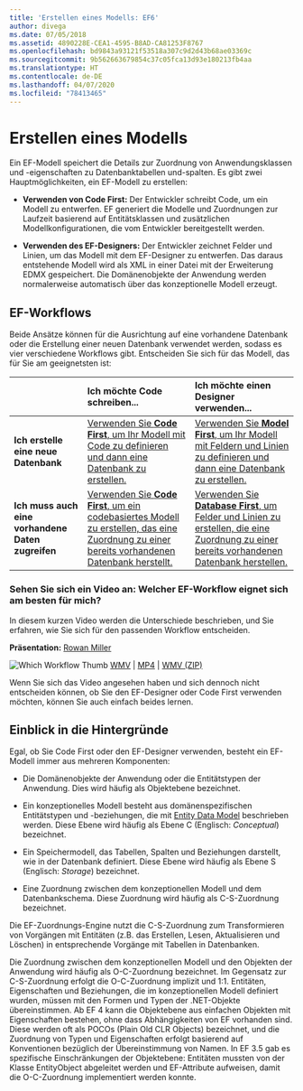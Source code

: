 ```yaml
---
title: 'Erstellen eines Modells: EF6'
author: divega
ms.date: 07/05/2018
ms.assetid: 4890228E-CEA1-4595-B8AD-CA81253F8767
ms.openlocfilehash: bd9843a93121f53518a307c9d2d43b68ae03369c
ms.sourcegitcommit: 9b562663679854c37c05fca13d93e180213fb4aa
ms.translationtype: HT
ms.contentlocale: de-DE
ms.lasthandoff: 04/07/2020
ms.locfileid: "78413465"
---
```

# <a name="creating-a-model"></a>Erstellen eines Modells

Ein EF-Modell speichert die Details zur Zuordnung von Anwendungsklassen und -eigenschaften zu Datenbanktabellen und-spalten. Es gibt zwei Hauptmöglichkeiten, ein EF-Modell zu erstellen:

- **Verwenden von Code First:** Der Entwickler schreibt Code, um ein Modell zu entwerfen. EF generiert die Modelle und Zuordnungen zur Laufzeit basierend auf Entitätsklassen und zusätzlichen Modellkonfigurationen, die vom Entwickler bereitgestellt werden.

- **Verwenden des EF-Designers:** Der Entwickler zeichnet Felder und Linien, um das Modell mit dem EF-Designer zu entwerfen. Das daraus entstehende Modell wird als XML in einer Datei mit der Erweiterung EDMX gespeichert. Die Domänenobjekte der Anwendung werden normalerweise automatisch über das konzeptionelle Modell erzeugt.

## <a name="ef-workflows"></a>EF-Workflows

Beide Ansätze können für die Ausrichtung auf eine vorhandene Datenbank oder die Erstellung einer neuen Datenbank verwendet werden, sodass es vier verschiedene Workflows gibt.
Entscheiden Sie sich für das Modell, das für Sie am geeignetsten ist:  

|                                           | Ich möchte Code schreiben...                                                                                                                   | Ich möchte einen Designer verwenden...                                                                                                                        |
|:------------------------------------------|:-----------------------------------------------------------------------------------------------------------------------------------------------|:---------------------------------------------------------------------------------------------------------------------------------------------------|
| **Ich erstelle eine neue Datenbank**          | [Verwenden Sie **Code First**, um Ihr Modell mit Code zu definieren und dann eine Datenbank zu erstellen.](~/ef6/modeling/code-first/workflows/new-database.md)           | [Verwenden Sie **Model First**, um Ihr Modell mit Feldern und Linien zu definieren und dann eine Datenbank zu erstellen.](~/ef6/modeling/designer/workflows/model-first.md)   |
| **Ich muss auch eine vorhandene Daten zugreifen** | [Verwenden Sie **Code First**, um ein codebasiertes Modell zu erstellen, das eine Zuordnung zu einer bereits vorhandenen Datenbank herstellt.](~/ef6/modeling/code-first/workflows/existing-database.md) | [Verwenden Sie **Database First**, um Felder und Linien zu erstellen, die eine Zuordnung zu einer bereits vorhandenen Datenbank herstellen.](~/ef6/modeling/designer/workflows/database-first.md) |

### <a name="watch-the-video-what-ef-workflow-should-i-use"></a>Sehen Sie sich ein Video an: Welcher EF-Workflow eignet sich am besten für mich?

In diesem kurzen Video werden die Unterschiede beschrieben, und Sie erfahren, wie Sie sich für den passenden Workflow entscheiden.

**Präsentation:** [Rowan Miller](https://romiller.com/)

![Which Workflow Thumb](../media/whichworkflow-thumb.png) [WMV](https://download.microsoft.com/download/8/F/8/8F81F4CD-3678-4229-8D79-0C63FFA3C595/HDI_ITPro_Technet_winvideo_ChoseYourWorkflow.wmv) | [MP4](https://download.microsoft.com/download/8/F/8/8F81F4CD-3678-4229-8D79-0C63FFA3C595/HDI_ITPro_Technet_mp4video_ChoseYourWorkflow.m4v) | [WMV (ZIP)](https://download.microsoft.com/download/8/F/8/8F81F4CD-3678-4229-8D79-0C63FFA3C595/HDI_ITPro_Technet_winvideo_ChoseYourWorkflow.zip)

Wenn Sie sich das Video angesehen haben und sich dennoch nicht entscheiden können, ob Sie den EF-Designer oder Code First verwenden möchten, können Sie auch einfach beides lernen.

## <a name="a-look-under-the-hood"></a>Einblick in die Hintergründe

Egal, ob Sie Code First oder den EF-Designer verwenden, besteht ein EF-Modell immer aus mehreren Komponenten:

- Die Domänenobjekte der Anwendung oder die Entitätstypen der Anwendung. Dies wird häufig als Objektebene bezeichnet.

- Ein konzeptionelles Modell besteht aus domänenspezifischen Entitätstypen und -beziehungen, die mit [Entity Data Model](~/ef6/resources/glossary.md#entity-data-model) beschrieben werden. Diese Ebene wird häufig als Ebene C (Englisch: _Conceptual_) bezeichnet.

- Ein Speichermodell, das Tabellen, Spalten und Beziehungen darstellt, wie in der Datenbank definiert. Diese Ebene wird häufig als Ebene S (Englisch: _Storage_) bezeichnet.  

- Eine Zuordnung zwischen dem konzeptionellen Modell und dem Datenbankschema. Diese Zuordnung wird häufig als C-S-Zuordnung bezeichnet.

Die EF-Zuordnungs-Engine nutzt die C-S-Zuordnung zum Transformieren von Vorgängen mit Entitäten (z.B. das Erstellen, Lesen, Aktualisieren und Löschen) in entsprechende Vorgänge mit Tabellen in Datenbanken.

Die Zuordnung zwischen dem konzeptionellen Modell und den Objekten der Anwendung wird häufig als O-C-Zuordnung bezeichnet. Im Gegensatz zur C-S-Zuordnung erfolgt die O-C-Zuordnung implizit und 1:1. Entitäten, Eigenschaften und Beziehungen, die im konzeptionellen Modell definiert wurden, müssen mit den Formen und Typen der .NET-Objekte übereinstimmen. Ab EF 4 kann die Objektebene aus einfachen Objekten mit Eigenschaften bestehen, ohne dass Abhängigkeiten von EF vorhanden sind. Diese werden oft als POCOs (Plain Old CLR Objects) bezeichnet, und die Zuordnung von Typen und Eigenschaften erfolgt basierend auf Konventionen bezüglich der Übereinstimmung von Namen. In EF 3.5 gab es spezifische Einschränkungen der Objektebene: Entitäten mussten von der Klasse EntityObject abgeleitet werden und EF-Attribute aufweisen, damit die O-C-Zuordnung implementiert werden konnte.
